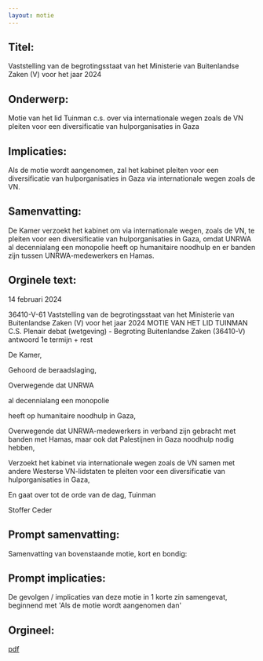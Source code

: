 ```yaml
---
layout: motie
---
```

## Titel:
Vaststelling van de begrotingsstaat van het Ministerie van Buitenlandse Zaken (V) voor het jaar 2024
## Onderwerp:
Motie van het lid Tuinman c.s. over via internationale wegen zoals de VN pleiten voor een diversificatie van hulporganisaties in Gaza 
## Implicaties:
Als de motie wordt aangenomen, zal het kabinet pleiten voor een diversificatie van hulporganisaties in Gaza via internationale wegen zoals de VN.
## Samenvatting:
De Kamer verzoekt het kabinet om via internationale wegen, zoals de VN, te pleiten voor een diversificatie van hulporganisaties in Gaza, omdat UNRWA al decennialang een monopolie heeft op humanitaire noodhulp en er banden zijn tussen UNRWA-medewerkers en Hamas.
## Orginele text:


14 februari 2024

36410-V-61
Vaststelling van de begrotingsstaat van het Ministerie van Buitenlandse Zaken (V) voor het jaar 2024
MOTIE VAN HET LID TUINMAN C.S.
Plenair debat (wetgeving) - Begroting Buitenlandse Zaken (36410-V) antwoord 1e termijn + rest

De Kamer,

Gehoord de beraadslaging,

Overwegende dat UNRWA

al decennialang een monopolie

heeft op humanitaire noodhulp in Gaza,

Overwegende dat UNRWA-medewerkers in verband zijn
gebracht met banden met Hamas, maar ook dat Palestijnen in
Gaza noodhulp nodig hebben,

Verzoekt het kabinet via internationale wegen zoals de VN
samen met andere Westerse VN-lidstaten te pleiten voor een
diversificatie van hulporganisaties in Gaza,

En gaat over tot de orde van de dag,
Tuinman

Stoffer
Ceder


## Prompt samenvatting:
Samenvatting van bovenstaande motie, kort en bondig:


## Prompt implicaties:
De gevolgen / implicaties van deze motie in 1 korte zin samengevat, beginnend met 'Als de motie wordt aangenomen dan' 

## Orgineel:
[pdf](https://gegevensmagazijn.tweedekamer.nl/OData/v4/2.0/Document(5e3b6679-df22-46d7-8bd7-05547976417f)/resource)
